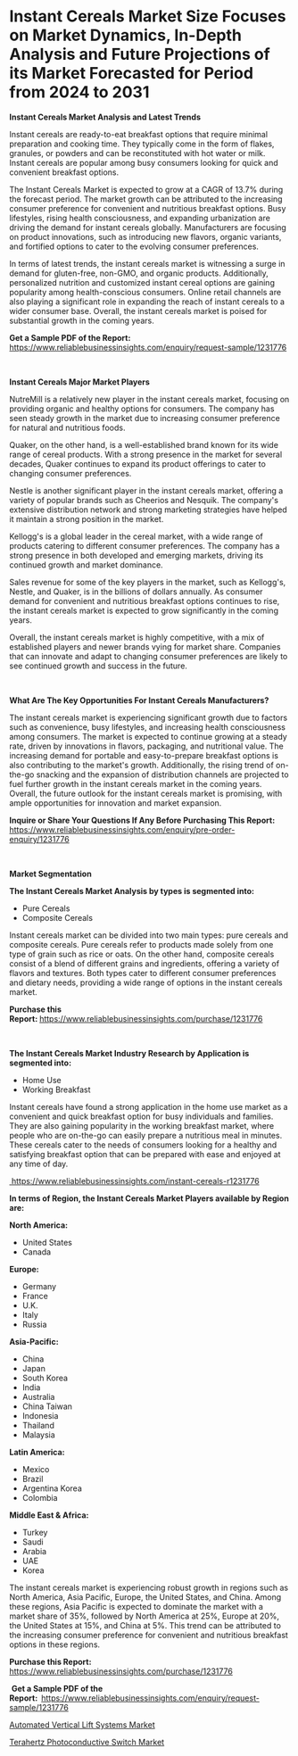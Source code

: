 <p><h1>Instant Cereals Market Size Focuses on Market Dynamics, In-Depth Analysis and Future Projections of its Market Forecasted for Period from 2024 to 2031</h1></p><p><strong>Instant Cereals Market Analysis and Latest Trends</strong></p>
<p><p>Instant cereals are ready-to-eat breakfast options that require minimal preparation and cooking time. They typically come in the form of flakes, granules, or powders and can be reconstituted with hot water or milk. Instant cereals are popular among busy consumers looking for quick and convenient breakfast options.</p><p>The Instant Cereals Market is expected to grow at a CAGR of 13.7% during the forecast period. The market growth can be attributed to the increasing consumer preference for convenient and nutritious breakfast options. Busy lifestyles, rising health consciousness, and expanding urbanization are driving the demand for instant cereals globally. Manufacturers are focusing on product innovations, such as introducing new flavors, organic variants, and fortified options to cater to the evolving consumer preferences.</p><p>In terms of latest trends, the instant cereals market is witnessing a surge in demand for gluten-free, non-GMO, and organic products. Additionally, personalized nutrition and customized instant cereal options are gaining popularity among health-conscious consumers. Online retail channels are also playing a significant role in expanding the reach of instant cereals to a wider consumer base. Overall, the instant cereals market is poised for substantial growth in the coming years.</p></p>
<p><strong>Get a Sample PDF of the Report:&nbsp;</strong> <a href="https://www.reliablebusinessinsights.com/enquiry/request-sample/1231776">https://www.reliablebusinessinsights.com/enquiry/request-sample/1231776</a></p>
<p>&nbsp;</p>
<p><strong>Instant Cereals Major Market Players</strong></p>
<p><p>NutreMill is a relatively new player in the instant cereals market, focusing on providing organic and healthy options for consumers. The company has seen steady growth in the market due to increasing consumer preference for natural and nutritious foods.</p><p>Quaker, on the other hand, is a well-established brand known for its wide range of cereal products. With a strong presence in the market for several decades, Quaker continues to expand its product offerings to cater to changing consumer preferences.</p><p>Nestle is another significant player in the instant cereals market, offering a variety of popular brands such as Cheerios and Nesquik. The company's extensive distribution network and strong marketing strategies have helped it maintain a strong position in the market.</p><p>Kellogg's is a global leader in the cereal market, with a wide range of products catering to different consumer preferences. The company has a strong presence in both developed and emerging markets, driving its continued growth and market dominance.</p><p>Sales revenue for some of the key players in the market, such as Kellogg's, Nestle, and Quaker, is in the billions of dollars annually. As consumer demand for convenient and nutritious breakfast options continues to rise, the instant cereals market is expected to grow significantly in the coming years.</p><p>Overall, the instant cereals market is highly competitive, with a mix of established players and newer brands vying for market share. Companies that can innovate and adapt to changing consumer preferences are likely to see continued growth and success in the future.</p></p>
<p>&nbsp;</p>
<p><strong>What Are The Key Opportunities For Instant Cereals Manufacturers?</strong></p>
<p><p>The instant cereals market is experiencing significant growth due to factors such as convenience, busy lifestyles, and increasing health consciousness among consumers. The market is expected to continue growing at a steady rate, driven by innovations in flavors, packaging, and nutritional value. The increasing demand for portable and easy-to-prepare breakfast options is also contributing to the market's growth. Additionally, the rising trend of on-the-go snacking and the expansion of distribution channels are projected to fuel further growth in the instant cereals market in the coming years. Overall, the future outlook for the instant cereals market is promising, with ample opportunities for innovation and market expansion.</p></p>
<p><strong>Inquire or Share Your Questions If Any Before Purchasing This Report:</strong> <a href="https://www.reliablebusinessinsights.com/enquiry/pre-order-enquiry/1231776">https://www.reliablebusinessinsights.com/enquiry/pre-order-enquiry/1231776</a></p>
<p>&nbsp;</p>
<p><strong>Market Segmentation</strong></p>
<p><strong>The Instant Cereals Market Analysis by types is segmented into:</strong></p>
<p><ul><li>Pure Cereals</li><li>Composite Cereals</li></ul></p>
<p><p>Instant cereals market can be divided into two main types: pure cereals and composite cereals. Pure cereals refer to products made solely from one type of grain such as rice or oats. On the other hand, composite cereals consist of a blend of different grains and ingredients, offering a variety of flavors and textures. Both types cater to different consumer preferences and dietary needs, providing a wide range of options in the instant cereals market.</p></p>
<p><strong>Purchase this Report:&nbsp;</strong><a href="https://www.reliablebusinessinsights.com/purchase/1231776">https://www.reliablebusinessinsights.com/purchase/1231776</a></p>
<p>&nbsp;</p>
<p><strong>The Instant Cereals Market Industry Research by Application is segmented into:</strong></p>
<p><ul><li>Home Use</li><li>Working Breakfast</li></ul></p>
<p><p>Instant cereals have found a strong application in the home use market as a convenient and quick breakfast option for busy individuals and families. They are also gaining popularity in the working breakfast market, where people who are on-the-go can easily prepare a nutritious meal in minutes. These cereals cater to the needs of consumers looking for a healthy and satisfying breakfast option that can be prepared with ease and enjoyed at any time of day.</p></p>
<p><a href="https://www.reliablebusinessinsights.com/instant-cereals-r1231776">&nbsp;https://www.reliablebusinessinsights.com/instant-cereals-r1231776</a></p>
<p><strong>In terms of Region, the Instant Cereals Market Players available by Region are:</strong></p>
<p>
    <p> <strong> North America: </strong>
        <ul>
            <li>United States</li>
            <li>Canada</li>
        </ul>
        </p> 
    <p> <strong> Europe: </strong>
        <ul>
            <li>Germany</li>
            <li>France</li>
            <li>U.K.</li>
            <li>Italy</li>
            <li>Russia</li>
        </ul>
        </p> 
    <p> <strong> Asia-Pacific: </strong>
        <ul>
            <li>China</li>
            <li>Japan</li>
            <li>South Korea</li>
            <li>India</li>
            <li>Australia</li>
            <li>China Taiwan</li>
            <li>Indonesia</li>
            <li>Thailand</li>
            <li>Malaysia</li>
        </ul>
        </p> 
    <p> <strong> Latin America: </strong>
        <ul>
            <li>Mexico</li>
            <li>Brazil</li>
            <li>Argentina Korea</li>
            <li>Colombia</li>
        </ul>
        </p> 
    <p> <strong> Middle East & Africa: </strong>
        <ul>
            <li>Turkey</li>
            <li>Saudi</li>
            <li>Arabia</li>
            <li>UAE</li>
            <li>Korea</li>
        </ul>
    </p>
    </p>
<p><p>The instant cereals market is experiencing robust growth in regions such as North America, Asia Pacific, Europe, the United States, and China. Among these regions, Asia Pacific is expected to dominate the market with a market share of 35%, followed by North America at 25%, Europe at 20%, the United States at 15%, and China at 5%. This trend can be attributed to the increasing consumer preference for convenient and nutritious breakfast options in these regions.</p></p>
<p><strong>Purchase this Report: </strong><a href="https://www.reliablebusinessinsights.com/purchase/1231776">https://www.reliablebusinessinsights.com/purchase/1231776</a></p>
<p>&nbsp;<strong>Get a Sample PDF of the Report:&nbsp;&nbsp;</strong><a href="https://www.reliablebusinessinsights.com/enquiry/request-sample/1231776">https://www.reliablebusinessinsights.com/enquiry/request-sample/1231776</a></p>
<p><strong></strong></p>
<p><p><a href="https://view.publitas.com/reportprime-1/global-automated-vertical-lift-systems-market-focus-on-product-type-single-level-delivery-dual-level-delivery-end-user-and-region-analysis-and-forecast-2024-2031/">Automated Vertical Lift Systems Market</a></p><p><a href="https://github.com/Seman3302/Market-Research-Report-List-1/blob/main/terahertz-photoconductive-switch-market.md">Terahertz Photoconductive Switch Market</a></p></p>